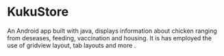 # KukuStore
An Android app built with java, displays information about chicken ranging from deseases, feeding, vaccination and housing. It is has employed the use of gridview layout, tab layouts and more .
